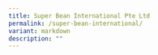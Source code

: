 ```yaml
---
title: Super Bean International Pte Ltd
permalink: /super-bean-international/
variant: markdown
description: ""
---
```

